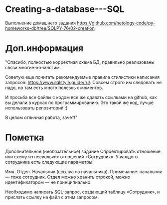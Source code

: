 # Creating-a-database---SQL

Выполнение домашнего задания 
https://github.com/netology-code/py-homeworks-db/tree/SQLPY-76/02-creation

# Доп.информация

"Спасибо, полностью корректная схема БД, правильно реализованы связи многие-ко-многим.

Советую еще почитать рекомендуемые правила стилистики написания запросов: https://www.sqlstyle.guide/ru/. Совсем строго им следовать не надо, но там есть много полезных моментов.

И просьба все файлы с кодом все же сдавать ссылками на github, как вы делали в курсах по программированию. Это такой же код, лучше использовать репозиторий :)

В целом отличная работа, зачет!"

# Пометка
Дополнительное (необязательное) задание
Спроектировать отношение или схему из нескольких отношений «Сотрудник». У каждого сотрудника есть следующие параметры:

Имя.
Отдел.
Начальник (ссылка на начальника).
Примечание: начальник — тоже сотрудник. Отдел можно хранить строкой, можно идентификатором — не принципиально.

Необходимо написать SQL-запрос, создающий таблицу «Сотрудник», и прислать ссылку на файл с этим запросом.
